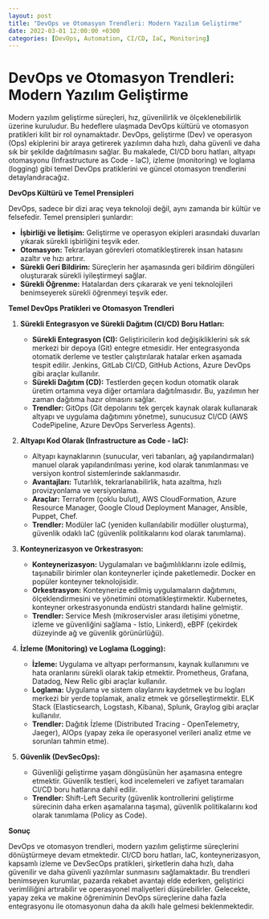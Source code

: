 ```yaml
---
layout: post
title: "DevOps ve Otomasyon Trendleri: Modern Yazılım Geliştirme"
date: 2022-03-01 12:00:00 +0300
categories: [DevOps, Automation, CI/CD, IaC, Monitoring]
---
```


# DevOps ve Otomasyon Trendleri: Modern Yazılım Geliştirme

Modern yazılım geliştirme süreçleri, hız, güvenilirlik ve ölçeklenebilirlik üzerine kuruludur. Bu hedeflere ulaşmada DevOps kültürü ve otomasyon pratikleri kilit bir rol oynamaktadır. DevOps, geliştirme (Dev) ve operasyon (Ops) ekiplerini bir araya getirerek yazılımın daha hızlı, daha güvenli ve daha sık bir şekilde dağıtılmasını sağlar. Bu makalede, CI/CD boru hatları, altyapı otomasyonu (Infrastructure as Code - IaC), izleme (monitoring) ve loglama (logging) gibi temel DevOps pratiklerini ve güncel otomasyon trendlerini detaylandıracağız.

**DevOps Kültürü ve Temel Prensipleri**

DevOps, sadece bir dizi araç veya teknoloji değil, aynı zamanda bir kültür ve felsefedir. Temel prensipleri şunlardır:

*   **İşbirliği ve İletişim:** Geliştirme ve operasyon ekipleri arasındaki duvarları yıkarak sürekli işbirliğini teşvik eder.
*   **Otomasyon:** Tekrarlayan görevleri otomatikleştirerek insan hatasını azaltır ve hızı artırır.
*   **Sürekli Geri Bildirim:** Süreçlerin her aşamasında geri bildirim döngüleri oluşturarak sürekli iyileştirmeyi sağlar.
*   **Sürekli Öğrenme:** Hatalardan ders çıkararak ve yeni teknolojileri benimseyerek sürekli öğrenmeyi teşvik eder.

**Temel DevOps Pratikleri ve Otomasyon Trendleri**

1.  **Sürekli Entegrasyon ve Sürekli Dağıtım (CI/CD) Boru Hatları:**
    *   **Sürekli Entegrasyon (CI):** Geliştiricilerin kod değişikliklerini sık sık merkezi bir depoya (Git) entegre etmesidir. Her entegrasyonda otomatik derleme ve testler çalıştırılarak hatalar erken aşamada tespit edilir. Jenkins, GitLab CI/CD, GitHub Actions, Azure DevOps gibi araçlar kullanılır.
    *   **Sürekli Dağıtım (CD):** Testlerden geçen kodun otomatik olarak üretim ortamına veya diğer ortamlara dağıtılmasıdır. Bu, yazılımın her zaman dağıtıma hazır olmasını sağlar.
    *   **Trendler:** GitOps (Git depolarını tek gerçek kaynak olarak kullanarak altyapı ve uygulama dağıtımını yönetme), sunucusuz CI/CD (AWS CodePipeline, Azure DevOps Serverless Agents).

2.  **Altyapı Kod Olarak (Infrastructure as Code - IaC):**
    *   Altyapı kaynaklarının (sunucular, veri tabanları, ağ yapılandırmaları) manuel olarak yapılandırılması yerine, kod olarak tanımlanması ve versiyon kontrol sistemlerinde saklanmasıdır.
    *   **Avantajları:** Tutarlılık, tekrarlanabilirlik, hata azaltma, hızlı provizyonlama ve versiyonlama.
    *   **Araçlar:** Terraform (çoklu bulut), AWS CloudFormation, Azure Resource Manager, Google Cloud Deployment Manager, Ansible, Puppet, Chef.
    *   **Trendler:** Modüler IaC (yeniden kullanılabilir modüller oluşturma), güvenlik odaklı IaC (güvenlik politikalarını kod olarak tanımlama).

3.  **Konteynerizasyon ve Orkestrasyon:**
    *   **Konteynerizasyon:** Uygulamaları ve bağımlılıklarını izole edilmiş, taşınabilir birimler olan konteynerler içinde paketlemedir. Docker en popüler konteyner teknolojisidir.
    *   **Orkestrasyon:** Konteynerize edilmiş uygulamaların dağıtımını, ölçeklendirmesini ve yönetimini otomatikleştirmektir. Kubernetes, konteyner orkestrasyonunda endüstri standardı haline gelmiştir.
    *   **Trendler:** Service Mesh (mikroservisler arası iletişimi yönetme, izleme ve güvenliğini sağlama - Istio, Linkerd), eBPF (çekirdek düzeyinde ağ ve güvenlik görünürlüğü).

4.  **İzleme (Monitoring) ve Loglama (Logging):**
    *   **İzleme:** Uygulama ve altyapı performansını, kaynak kullanımını ve hata oranlarını sürekli olarak takip etmektir. Prometheus, Grafana, Datadog, New Relic gibi araçlar kullanılır.
    *   **Loglama:** Uygulama ve sistem olaylarını kaydetmek ve bu logları merkezi bir yerde toplamak, analiz etmek ve görselleştirmektir. ELK Stack (Elasticsearch, Logstash, Kibana), Splunk, Graylog gibi araçlar kullanılır.
    *   **Trendler:** Dağıtık İzleme (Distributed Tracing - OpenTelemetry, Jaeger), AIOps (yapay zeka ile operasyonel verileri analiz etme ve sorunları tahmin etme).

5.  **Güvenlik (DevSecOps):**
    *   Güvenliği geliştirme yaşam döngüsünün her aşamasına entegre etmektir. Güvenlik testleri, kod incelemeleri ve zafiyet taramaları CI/CD boru hatlarına dahil edilir.
    *   **Trendler:** Shift-Left Security (güvenlik kontrollerini geliştirme sürecinin daha erken aşamalarına taşıma), güvenlik politikalarını kod olarak tanımlama (Policy as Code).

**Sonuç**

DevOps ve otomasyon trendleri, modern yazılım geliştirme süreçlerini dönüştürmeye devam etmektedir. CI/CD boru hatları, IaC, konteynerizasyon, kapsamlı izleme ve DevSecOps pratikleri, şirketlerin daha hızlı, daha güvenilir ve daha güvenli yazılımlar sunmasını sağlamaktadır. Bu trendleri benimseyen kurumlar, pazarda rekabet avantajı elde ederken, geliştirici verimliliğini artırabilir ve operasyonel maliyetleri düşürebilirler. Gelecekte, yapay zeka ve makine öğreniminin DevOps süreçlerine daha fazla entegrasyonu ile otomasyonun daha da akıllı hale gelmesi beklenmektedir.